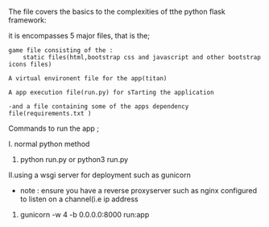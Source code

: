 The file covers the basics to the complexities of tthe python flask framework:

  it is encompasses 5 major files, that is the;

    game file consisting of the :
        static files(html,bootstrap css and javascript and other bootstrap icons files)
  
    A virtual environent file for the app(titan)
  
    A app execution file(run.py) for sTarting the application
  
    -and a file containing some of the apps dependency file(requirements.txt )

 Commands to run the app ;

I. normal python method
  1. python run.py or python3 run.py

II.using a wsgi server for deployment such as gunicorn
  - note : ensure you have a reverse proxyserver such as nginx configured to listen on a channel(i.e ip address
  1. gunicorn -w 4 -b 0.0.0.0:8000 run:app
